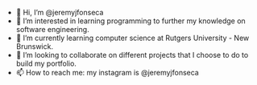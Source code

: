- 👋 Hi, I’m @jeremyjfonseca
- 👀 I’m interested in learning programming to further my knowledge on software engineering.
- 🌱 I’m currently learning computer science at Rutgers University -  New Brunswick.
- 💞️ I’m looking to collaborate on different projects that I choose to do to build my portfolio.
- 📫 How to reach me: my instagram is @jeremyjfonseca

<!---
jeremyjfonseca/jeremyjfonseca is a ✨ special ✨ repository because its `README.md` (this file) appears on your GitHub profile.
You can click the Preview link to take a look at your changes.
--->
